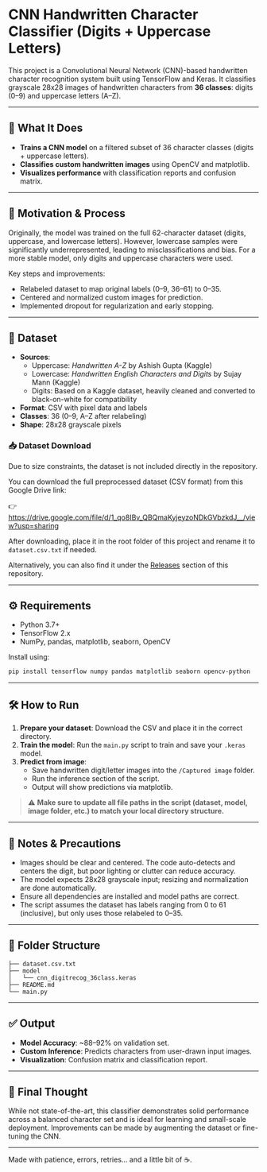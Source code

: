 # CNN Handwritten Character Classifier (Digits + Uppercase Letters)

This project is a Convolutional Neural Network (CNN)-based handwritten character recognition system built using TensorFlow and Keras. It classifies grayscale 28x28 images of handwritten characters from **36 classes**: digits (0–9) and uppercase letters (A–Z).

---

## 🧠 What It Does
- **Trains a CNN model** on a filtered subset of 36 character classes (digits + uppercase letters).
- **Classifies custom handwritten images** using OpenCV and matplotlib.
- **Visualizes performance** with classification reports and confusion matrix.

---

## 🧭 Motivation & Process
Originally, the model was trained on the full 62-character dataset (digits, uppercase, and lowercase letters). However, lowercase samples were significantly underrepresented, leading to misclassifications and bias. For a more stable model, only digits and uppercase characters were used.

Key steps and improvements:
- Relabeled dataset to map original labels (0–9, 36–61) to 0–35.
- Centered and normalized custom images for prediction.
- Implemented dropout for regularization and early stopping.

---

## 🧱 Dataset
- **Sources**:
  - Uppercase: *Handwritten A-Z* by Ashish Gupta (Kaggle)
  - Lowercase: *Handwritten English Characters and Digits* by Sujay Mann (Kaggle)
  - Digits: Based on a Kaggle dataset, heavily cleaned and converted to black-on-white for compatibility
- **Format**: CSV with pixel data and labels
- **Classes**: 36 (0–9, A–Z after relabeling)
- **Shape**: 28x28 grayscale pixels

### 📥 Dataset Download
Due to size constraints, the dataset is not included directly in the repository. 

You can download the full preprocessed dataset (CSV format) from this Google Drive link:

👉 https://drive.google.com/file/d/1_qo8IBv_QBQmaKyjeyzoNDkGVbzkdJ__/view?usp=sharing

After downloading, place it in the root folder of this project and rename it to `dataset.csv.txt` if needed.

Alternatively, you can also find it under the [Releases](https://github.com/your-username/your-repo-name/releases) section of this repository.

---

## ⚙️ Requirements
- Python 3.7+
- TensorFlow 2.x
- NumPy, pandas, matplotlib, seaborn, OpenCV

Install using:
```bash
pip install tensorflow numpy pandas matplotlib seaborn opencv-python
```

---

## 🛠️ How to Run
1. **Prepare your dataset**: Download the CSV and place it in the correct directory.
2. **Train the model**: Run the `main.py` script to train and save your `.keras` model.
3. **Predict from image**:
   - Save handwritten digit/letter images into the `/Captured image` folder.
   - Run the inference section of the script.
   - Output will show predictions via matplotlib.

> ⚠️ **Make sure to update all file paths in the script (dataset, model, image folder, etc.) to match your local directory structure.**

---

## 📌 Notes & Precautions
- Images should be clear and centered. The code auto-detects and centers the digit, but poor lighting or clutter can reduce accuracy.
- The model expects 28x28 grayscale input; resizing and normalization are done automatically.
- Ensure all dependencies are installed and model paths are correct.
- The script assumes the dataset has labels ranging from 0 to 61 (inclusive), but only uses those relabeled to 0–35.

---

## 📁 Folder Structure
```
├── dataset.csv.txt
├── model
│   └── cnn_digitrecog_36class.keras
├── README.md
└── main.py
```

---

## ✅ Output
- **Model Accuracy**: ~88–92% on validation set.
- **Custom Inference**: Predicts characters from user-drawn input images.
- **Visualization**: Confusion matrix and classification report.

---

## 📌 Final Thought
While not state-of-the-art, this classifier demonstrates solid performance across a balanced character set and is ideal for learning and small-scale deployment. Improvements can be made by augmenting the dataset or fine-tuning the CNN.

---

Made with patience, errors, retries... and a little bit of ☕.
